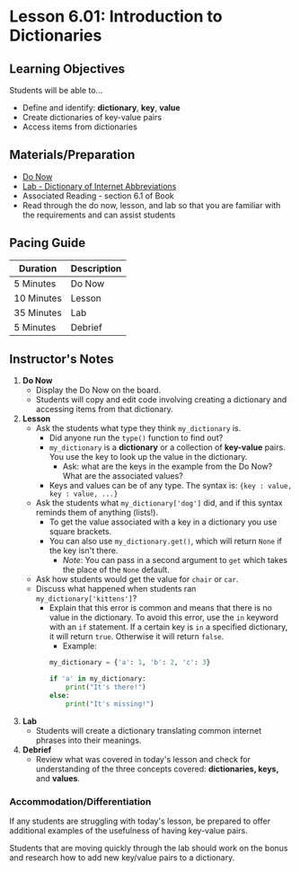 # Lesson 6.01: Introduction to Dictionaries

## Learning Objectives
Students will be able to...

* Define and identify: **dictionary**, **key**, **value**
* Create dictionaries of key-value pairs
* Access items from dictionaries

## Materials/Preparation
* [Do Now]
* [Lab - Dictionary of Internet Abbreviations]
* Associated Reading - section 6.1 of Book
*  Read through the do now, lesson, and lab so that you are familiar with the requirements and can assist students

## Pacing Guide
| **Duration**   | **Description** |
| ---------- | ----------- |
| 5 Minutes  | Do Now      |
| 10 Minutes | Lesson      |
| 35 Minutes | Lab         |
| 5 Minutes | Debrief     |

## Instructor's Notes

1. **Do Now**
    * Display the Do Now on the board.
    * Students will copy and edit code involving creating a dictionary and accessing items from that dictionary.
2. **Lesson**
	* Ask the students what type they think `my_dictionary` is. 
	    * Did anyone run the `type()` function to find out? 
		* `my_dictionary` is a **dictionary** or a collection of **key-value** pairs. You use the key to look up the value in the dictionary. 
		    * Ask: what are the keys in the example from the Do Now? What are the associated values? 
        * Keys and values can be of any type. The syntax is: `{key : value, key : value, ...}` 
	* Ask the students what `my_dictionary['dog']` did, and if this syntax reminds them of anything (lists!).
		* To get the value associated with a key in a dictionary you use square brackets.
		* You can also use `my_dictionary.get()`, which will return `None` if the key isn't there. 
		    * *Note*: You can pass in a second argument to `get` which takes the place of the `None` default.
	* Ask how students would get the value for `chair` or `car`.
	* Discuss what happened when students ran `my_dictionary['kittens']`? 
		* Explain that this error is common and means that there is no value in the dictionary. To avoid this error, use the `in` keyword with an `if` statement. If a certain key is `in` a specified dictionary, it will return `true`. Otherwise it will return `false`.
		    * Example:
		    ```python
		    my_dictionary = {'a': 1, 'b': 2, 'c': 3}

            if 'a' in my_dictionary:
                print("It's there!")
            else:
                print("It's missing!")

		    ```
3. **Lab**	
	* Students will create a dictionary translating common internet phrases into their meanings.
4. **Debrief**
	* Review what was covered in today's lesson and check for understanding of the three concepts covered: **dictionaries, keys,** and **values**.

### Accommodation/Differentiation

If any students are struggling with today's lesson, be prepared to offer additional examples of the usefulness of having key-value pairs. 

Students that are moving quickly through the lab should work on the bonus and research how to add new key/value pairs to a dictionary.

[Do Now]: do_now.md
[Lab - Dictionary of Internet Abbreviations]: lab.md
